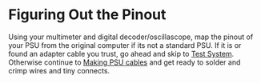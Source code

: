 # Figuring Out the Pinout
Using your multimeter and digital decoder/oscillascope, map the pinout of your PSU from the original computer if its not a standard PSU. If it is or found an adapter cable you trust, go ahead and skip to [Test System](10-test_sys.md). Otherwise continue to [Making PSU cables](8-make_psuc.md) and get ready to solder and crimp wires and tiny connects.